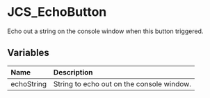 # JCS_EchoButton

Echo out a string on the console window when this button triggered.

## Variables

| Name       | Description                               |
|:-----------|:------------------------------------------|
| echoString | String to echo out on the console window. |
